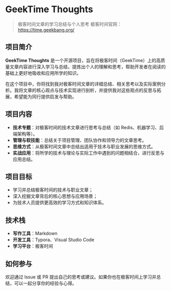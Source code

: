 # GeekTime Thoughts
> 极客时间文章的学习总结与个人思考
极客时间官网：https://time.geekbang.org/

## 项目简介
**GeekTime Thoughts** 是一个开源项目，旨在将极客时间（GeekTime）上的高质量文章内容进行深入学习与总结，提炼出个人的理解和思考，帮助开发者在阅读的基础上更好地吸收和应用所学的知识。

在这个项目中，你将找到我对极客时间文章的详细总结、相关思考以及实际案例分析。我将文章的核心观点与技术实现进行剖析，并提供我对这些观点的反思与拓展，希望能为同行提供启发与帮助。

## 项目内容
- **技术专题**：对极客时间的技术文章进行思考与总结（如 Redis、机器学习、后端架构等）。
- **管理与软技能**：总结关于项目管理、团队协作和领导力的文章思考。
- **思维方式**：从极客时间文章中总结出适用于技术与职业发展的思维方式。
- **实战应用**：将所学的技术与理论与实际工作中遇到的问题相结合，进行反思与应用总结。

## 项目目标
- 学习并总结极客时间的技术与职业文章；
- 深入挖掘文章背后的核心思想与应用场景；
- 为技术人员提供更高效的学习方式和知识体系。

## 技术栈
- **写作工具**：Markdown
- **开发工具**：Typora、Visual Studio Code
- **学习平台**：极客时间

## 如何参与
欢迎通过 Issue 或 PR 提出自己的思考或建议。如果你也在极客时间上学习并总结，可以一起分享你的经验与心得。
